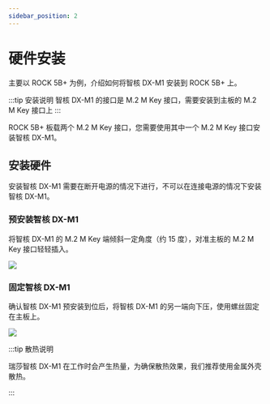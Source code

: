 ```yaml
---
sidebar_position: 2
---
```


# 硬件安装

主要以 ROCK 5B+ 为例，介绍如何将智核 DX-M1 安装到 ROCK 5B+ 上。

:::tip 安装说明
智核 DX-M1 的接口是 M.2 M Key 接口，需要安装到主板的 M.2 M Key 接口上
:::

ROCK 5B+ 板载两个 M.2 M Key 接口，您需要使用其中一个 M.2 M Key 接口安装智核 DX-M1。

## 安装硬件

安装智核 DX-M1 需要在断开电源的情况下进行，不可以在连接电源的情况下安装智核 DX-M1。

### 预安装智核 DX-M1

将智核 DX-M1 的 M.2 M Key 端倾斜一定角度（约 15 度），对准主板的 M.2 M Key 接口轻轻插入。

<div style={{textAlign: 'center'}}>
   <img src="/img/aicore-dx-m1/dx_m1_preinstall.webp" style={{width: '75%', maxWidth: '800px'}} />
</div>

### 固定智核 DX-M1

确认智核 DX-M1 预安装到位后，将智核 DX-M1 的另一端向下压，使用螺丝固定在主板上。

<div style={{textAlign: 'center'}}>
   <img src="/img/aicore-dx-m1/dx_m1_install.webp" style={{width: '75%', maxWidth: '800px'}} />
</div>

:::tip 散热说明

瑞莎智核 DX-M1 在工作时会产生热量，为确保散热效果，我们推荐使用金属外壳散热。

:::

